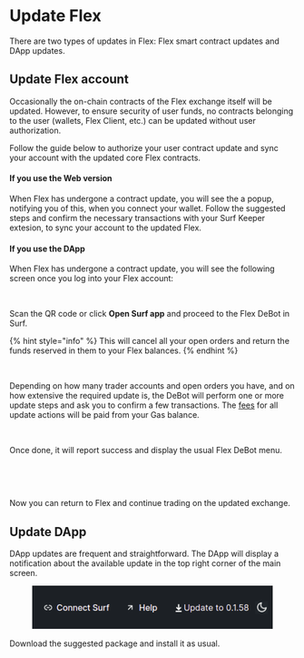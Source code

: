 # Update Flex

There are two types of updates in Flex: Flex smart contract updates and DApp updates.

## Update Flex account

Occasionally the on-chain contracts of the Flex exchange itself will be updated. However, to ensure security of user funds, no contracts belonging to the user (wallets, Flex Client, etc.) can be updated without user authorization.

Follow the guide below to authorize your user contract update and sync your account with the updated core Flex contracts.

#### If you use the Web version

When Flex has undergone a contract update, you will see the a popup, notifying you of this, when you connect your wallet. Follow the suggested steps and confirm the necessary transactions with your Surf Keeper extesion, to sync your account to the updated Flex.

#### If you use the DApp

When Flex has undergone a contract update, you will see the following screen once you log into your Flex account:

<figure><img src="../.gitbook/assets/0058.png" alt=""><figcaption></figcaption></figure>

Scan the QR code or click **Open Surf app** and proceed to the Flex DeBot in Surf.

{% hint style="info" %}
This will cancel all your open orders and return the funds reserved in them to your Flex balances.
{% endhint %}

<figure><img src="../.gitbook/assets/0066.png" alt=""><figcaption></figcaption></figure>

Depending on how many trader accounts and open orders you have, and on how extensive the required update is, the DeBot will perform one or more update steps and ask you to confirm a few transactions. The [fees](../specifications/flex-fees.md#update-fees) for all update actions will be paid from your Gas balance.

<figure><img src="../.gitbook/assets/0067.png" alt=""><figcaption></figcaption></figure>

Once done, it will report success and display the usual Flex DeBot menu.

<figure><img src="../.gitbook/assets/0065.png" alt=""><figcaption></figcaption></figure>

<figure><img src="../.gitbook/assets/0062.png" alt=""><figcaption></figcaption></figure>

Now you can return to Flex and continue trading on the updated exchange.

## Update DApp

DApp updates are frequent and straightforward. The DApp will display a notification about the available update in the top right corner of the main screen.&#x20;

<figure><img src="../.gitbook/assets/upd.png" alt=""><figcaption></figcaption></figure>

Download the suggested package and install it as usual.
